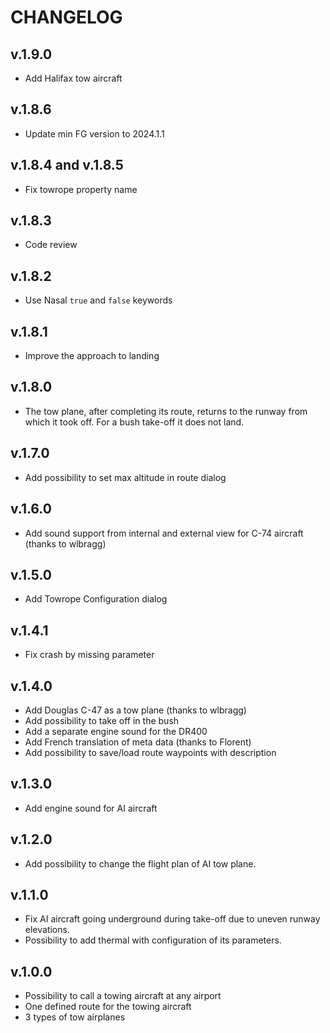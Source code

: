 # CHANGELOG

## v.1.9.0

- Add Halifax tow aircraft

## v.1.8.6

- Update min FG version to 2024.1.1

## v.1.8.4 and v.1.8.5

- Fix towrope property name

## v.1.8.3

- Code review

## v.1.8.2

- Use Nasal `true` and `false` keywords

## v.1.8.1

- Improve the approach to landing

## v.1.8.0

- The tow plane, after completing its route, returns to the runway from which it took off. For a bush take-off it does not land.

## v.1.7.0

- Add possibility to set max altitude in route dialog

## v.1.6.0

- Add sound support from internal and external view for C-74 aircraft (thanks to wlbragg)

## v.1.5.0

- Add Towrope Configuration dialog

## v.1.4.1

- Fix crash by missing parameter

## v.1.4.0

- Add Douglas C-47 as a tow plane (thanks to wlbragg)
- Add possibility to take off in the bush
- Add a separate engine sound for the DR400
- Add French translation of meta data (thanks to Florent)
- Add possibility to save/load route waypoints with description

## v.1.3.0

- Add engine sound for AI aircraft

## v.1.2.0

- Add possibility to change the flight plan of AI tow plane.

## v.1.1.0

- Fix AI aircraft going underground during take-off due to uneven runway elevations.
- Possibility to add thermal with configuration of its parameters.

## v.1.0.0

- Possibility to call a towing aircraft at any airport
- One defined route for the towing aircraft
- 3 types of tow airplanes

